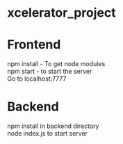 # xcelerator_project  
# Frontend   
npm install - To get node modules  
npm start - to start the server  
Go to localhost:7777  
  
  
# Backend  
npm install in backend directory  
node index.js to start server
